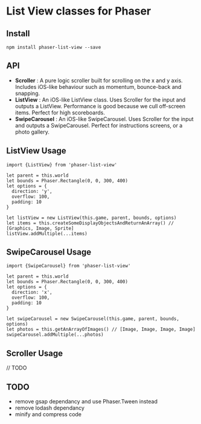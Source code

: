 # List View classes for Phaser

## Install
`npm install phaser-list-view --save`

## API
- **Scroller** : A pure logic scroller built for scrolling on the x and y axis. Includes iOS-like behaviour such as momentum, bounce-back and snapping.
- **ListView** : An iOS-like ListView class. Uses Scroller for the input and outputs a ListView. Performance is good because we cull off-screen items.
Perfect for high scoreboards.
- **SwipeCarousel** : An iOS-like SwipeCarousel. Uses Scroller for the input and outputs a SwipeCarousel. Perfect for instructions screens, or a photo gallery.

## ListView Usage
```
import {ListView} from 'phaser-list-view'

let parent = this.world
let bounds = Phaser.Rectangle(0, 0, 300, 400)
let options = {
  direction: 'y',
  overflow: 100,
  padding: 10
}

let listView = new ListView(this.game, parent, bounds, options)
let items = this.createSomeDisplayObjectsAndReturnAnArray() // [Graphics, Image, Sprite]
listView.addMultiple(...items)
```

## SwipeCarousel Usage
```
import {SwipeCarousel} from 'phaser-list-view'

let parent = this.world
let bounds = Phaser.Rectangle(0, 0, 300, 400)
let options = {
  direction: 'x',
  overflow: 100,
  padding: 10
}

let swipeCarousel = new SwipeCarousel(this.game, parent, bounds, options)
let photos = this.getAnArrayOfImages() // [Image, Image, Image, Image]
swipeCarousel.addMultiple(...photos)
```

## Scroller Usage
// TODO

## TODO
- remove gsap dependancy and use Phaser.Tween instead
- remove lodash dependancy
- minify and compress code
